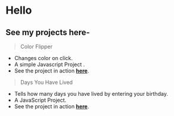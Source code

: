 # Hello

## See my projects here-

> Color Flipper
 * Changes color on click.
 * A simple Javascript Project .
 * See the project in action **[here](https://keshav-bajaj.github.io/projects/colorflipper/)**.
 
 
> Days You Have Lived
 * Tells how many days you have lived by entering your birthday.
 * A JavaScript Project.
 * See the project in action **[here](https://keshav-bajaj.github.io/projects/daysyouhavelived/)**.

